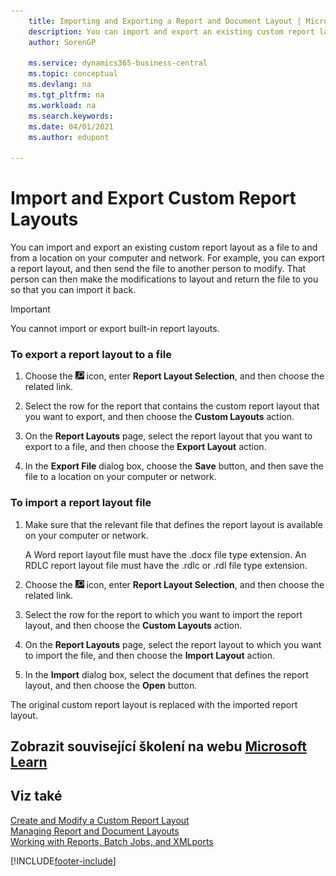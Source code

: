 ```yaml
---
    title: Importing and Exporting a Report and Document Layout | Microsoft Docs
    description: You can import and export an existing custom report layout as a file to and from a location on your computer and network.
    author: SorenGP

    ms.service: dynamics365-business-central
    ms.topic: conceptual
    ms.devlang: na
    ms.tgt_pltfrm: na
    ms.workload: na
    ms.search.keywords:
    ms.date: 04/01/2021
    ms.author: edupont

---
```

# Import and Export Custom Report Layouts
You can import and export an existing custom report layout as a file to and from a location on your computer and network. For example, you can export a report layout, and then send the file to another person to modify. That person can then make the modifications to layout and return the file to you so that you can import it back.

> [!IMPORTANT]  
> You cannot import or export built-in report layouts.

### To export a report layout to a file

1. Choose the ![Lightbulb that opens the Tell Me feature.](media/ui-search/search_small.png "Tell me what you want to do") icon, enter **Report Layout Selection**, and then choose the related link.

2. Select the row for the report that contains the custom report layout that you want to export, and then choose the **Custom Layouts** action.

3. On the **Report Layouts** page, select the report layout that you want to export to a file, and then choose the **Export Layout** action.

4. In the **Export File** dialog box, choose the **Save** button, and then save the file to a location on your computer or network.

### To import a report layout file

1. Make sure that the relevant file that defines the report layout is available on your computer or network.

   A Word report layout file must have the .docx file type extension. An RDLC report layout file must have the .rdlc or .rdl file type extension.

2. Choose the ![Lightbulb that opens the Tell Me feature.](media/ui-search/search_small.png "Tell me what you want to do") icon, enter **Report Layout Selection**, and then choose the related link.

3. Select the row for the report to which you want to import the report layout, and then choose the **Custom Layouts** action.

4. On the **Report Layouts** page, select the report layout to which you want to import the file, and then choose the **Import Layout** action.

5. In the **Import** dialog box, select the document that defines the report layout, and then choose the **Open** button.

The original custom report layout is replaced with the imported report layout.

## Zobrazit související školení na webu [Microsoft Learn](/learn/modules/change-documents-dynamics-365-business-central/index)

## Viz také
[Create and Modify a Custom Report Layout](ui-how-create-custom-report-layout.md)   
[Managing Report and Document Layouts](ui-manage-report-layouts.md)  
[Working with Reports, Batch Jobs, and XMLports](ui-work-report.md)


[!INCLUDE[footer-include](includes/footer-banner.md)]